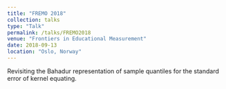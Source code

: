 ```yaml
---
title: "FREMO 2018"
collection: talks
type: "Talk"
permalink: /talks/FREMO2018
venue: "Frontiers in Educational Measurement"
date: 2018-09-13
location: "Oslo, Norway"
---
```


Revisiting the Bahadur representation of sample quantiles for the standard error of kernel equating.
